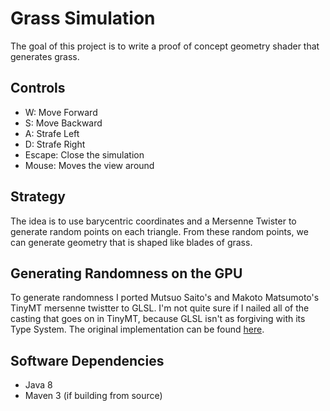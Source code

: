 # Grass Simulation
The goal of this project is to write a proof of concept geometry shader that generates grass.

## Controls
- W: Move Forward
- S: Move Backward
- A: Strafe Left
- D: Strafe Right
- Escape: Close the simulation
- Mouse: Moves the view around

## Strategy 
The idea is to use barycentric coordinates and a Mersenne Twister to generate random points on each triangle.
From these random points, we can generate geometry that is shaped like blades of grass.

## Generating Randomness on the GPU
To generate randomness I ported Mutsuo Saito's and Makoto Matsumoto's TinyMT mersenne twistter to GLSL.
I'm not quite sure if I nailed all of the casting that goes on in TinyMT, because GLSL isn't as forgiving with its Type System.
The original implementation can be found [here](http://www.math.sci.hiroshima-u.ac.jp/~%20m-mat/MT/TINYMT/index.html).

## Software Dependencies
- Java 8
- Maven 3 (if building from source)
